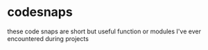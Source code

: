 # codesnaps
these code snaps are short but useful function or modules I've ever encountered during projects
